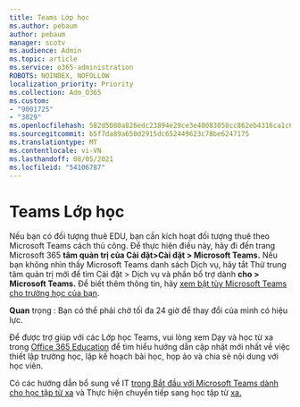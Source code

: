 ```yaml
---
title: Teams Lớp học
ms.author: pebaum
author: pebaum
manager: scotv
ms.audience: Admin
ms.topic: article
ms.service: o365-administration
ROBOTS: NOINDEX, NOFOLLOW
localization_priority: Priority
ms.collection: Adm_O365
ms.custom:
- "9001725"
- "3829"
ms.openlocfilehash: 582d5080a826edc23894e29ce3e40083058cc862eb4316ca1c6fa220d751a438
ms.sourcegitcommit: b5f7da89a650d2915dc652449623c78be6247175
ms.translationtype: MT
ms.contentlocale: vi-VN
ms.lasthandoff: 08/05/2021
ms.locfileid: "54106787"
---
```

# <a name="teams-classes"></a>Teams Lớp học

Nếu bạn có đối tượng thuê EDU, bạn cần kích hoạt đối tượng thuê theo Microsoft Teams cách thủ công. Để thực hiện điều này, hãy đi đến trang Microsoft 365 **tâm quản trị của Cài đặt>Cài đặt > Microsoft Teams.** Nếu bạn không nhìn thấy Microsoft Teams danh sách  Dịch vụ, hãy tắt Thử trung tâm quản trị mới để tìm Cài đặt > Dịch vụ và phần bổ trợ dành **cho > Microsoft Teams.** Để biết thêm thông tin, hãy [xem bật tùy Microsoft Teams cho trường học của bạn](https://docs.microsoft.com/microsoft-365/education/intune-edu-trial/enable-microsoft-teams#enable-microsoft-teams-for-your-school-1). 

**Quan** trọng : Bạn có thể phải chờ tối đa 24 giờ để thay đổi của mình có hiệu lực. 

Để được trợ giúp với các Lớp học Teams, vui lòng xem Dạy và học từ xa trong [Office 365 Education](https://support.office.com/article/remote-teaching-and-learning-in-office-365-education-f651ccae-7b65-478b-8366-51bb884025c4) để tìm hiểu hướng dẫn cập nhật mới nhất về việc thiết lập trường học, lập kế hoạch bài học, họp ảo và chia sẻ nội dung với học viên.

Có các hướng dẫn bổ sung về IT [trong Bắt đầu với Microsoft Teams dành cho học tập từ xa](https://docs.microsoft.com/MicrosoftTeams/remote-learning-edu) và Thực hiện chuyển tiếp sang học tập từ [xa.](https://www.microsoft.com/education/remote-learning)
